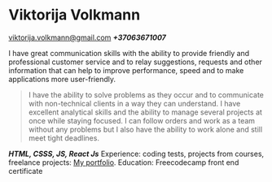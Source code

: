 # Viktorija Volkmann


viktorija.volkmann@gmail.com 
***+37063671007***

I have great communication skills with the ability to provide friendly and professional customer service and to relay suggestions, requests and other information that can help to improve performance, speed and to make applications more user-friendly.

>I have the ability to solve problems as they occur and to communicate with non-technical clients in a way they can understand. I have excellent analytical skills and the ability to manage several projects at once while staying focused. I can follow orders and work as a team without any problems but I also have the ability to work alone and still meet tight deadlines.

***HTML, CSSS, JS, React Js***
Experience: coding tests, projects from courses,
freelance projects: [My portfolio](https://pages.github.com/).
Education: Freecodecamp front end certificate